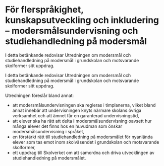 # För flerspråkighet, kunskapsutveckling och inkludering – modersmålsundervisning och studiehandledning på modersmål

I detta betänkande redovisar Utredningen om modersmål och studiehandledning på modersmål i grundskolan och motsvarande skolformer sitt uppdrag.

I detta betänkande redovisar Utredningen om modersmål och studiehandledning på modersmål i grundskolan och motsvarande skolformer sitt uppdrag.

Utredningen föreslår bland annat:

* att modersmålsundervisningen ska regleras i timplanerna, vilket bland annat innebär att undervisningen knyts närmare skolans övriga verksamhet och att ämnet får en garanterad undervisningstid,
* att elever ska ha rätt att delta i modersmålsundervisning oavsett hur många elever det finns hos en huvudman som önskar modersmålsundervisning i språket,
* en förstärkt rätt till studiehandledning på modersmålet för nyanlända elever som tas emot inom skolväsendet i grundskolan och motsvarande skolformer,
* ett uppdrag till Skolverket om att samordna och driva utvecklingen av studiehandledning på modersmålet.

